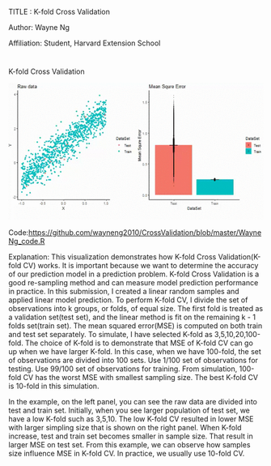 TITLE : K-fold Cross Validation

Author: Wayne Ng

Affiliation: Student, Harvard Extension School 

#


K-fold Cross Validation

![Alt Text](WayneNg_artifact.gif)


Code:https://github.com/wayneng2010/CrossValidation/blob/master/WayneNg_code.R


Explanation: 
This visualization demonstrates how K-fold Cross Validation(K-fold CV) works. It is important because we want to determine the accuracy of our prediction model in a prediction problem. K-fold Cross Validation is a good re-sampling method and can measure model prediction performance in practice. In this submission, I created a linear random samples and applied linear model prediction. To perform K-fold CV, I divide the set of observations into k groups, or folds, of equal size. The first fold is treated as a validation set(test set), and the linear method is fit on the remaining k - 1 folds set(train set). The mean squared error(MSE) is computed on both train and test set separately. To simulate, I have selected K-fold as 3,5,10,20,100-fold. The choice of K-fold is to demonstrate that MSE of K-fold CV can go up when we have larger K-fold. In this case, when we have 100-fold, the set of observations are divided into 100 sets. Use 1/100 set of observations for testing. Use 99/100 set of observations for training. From simulation, 100-fold CV has the worst MSE with smallest sampling size. The best K-fold CV is 10-fold in this simulation. 

In the example, on the left panel, you can see the raw data are divided into test and train set. Initially, when you see larger population of test set, we have a low K-fold such as 3,5,10. The low K-fold CV resulted in lower MSE with larger simpling size that is shown on the right panel. When K-fold increase, test and train set becomes smaller in sample size. That result in larger MSE on test set. From this example, we can observe how samples size influence MSE in K-fold CV. In practice, we usually use 10-fold CV. 
